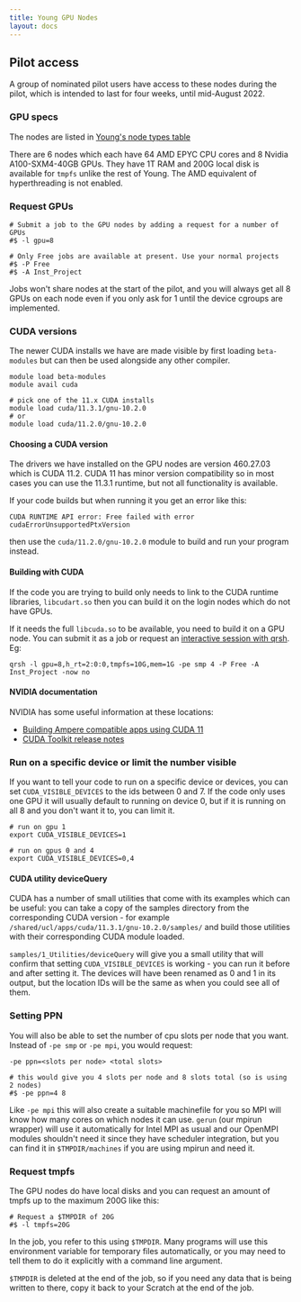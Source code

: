 ```yaml
---
title: Young GPU Nodes
layout: docs
---
```


## Pilot access

A group of nominated pilot users have access to these nodes during the pilot, which is 
intended to last for four weeks, until mid-August 2022.

### GPU specs

The nodes are listed in [Young's node types table](../Clusters/Young.md#node-types) 

There are 6 nodes which each have 64 AMD EPYC CPU cores and 8 Nvidia A100-SXM4-40GB GPUs.
They have 1T RAM and 200G local disk is available for `tmpfs` unlike the rest of Young. 
The AMD equivalent of hyperthreading is not enabled.

### Request GPUs

```
# Submit a job to the GPU nodes by adding a request for a number of GPUs
#$ -l gpu=8

# Only Free jobs are available at present. Use your normal projects
#$ -P Free
#$ -A Inst_Project
```

Jobs won't share nodes at the start of the pilot, and you will always get all 8 GPUs 
on each node even if you only ask for 1 until the device cgroups are implemented.

### CUDA versions

The newer CUDA installs we have are made visible by first loading `beta-modules`
but can then be used alongside any other compiler.

```
module load beta-modules
module avail cuda

# pick one of the 11.x CUDA installs
module load cuda/11.3.1/gnu-10.2.0
# or
module load cuda/11.2.0/gnu-10.2.0
```

#### Choosing a CUDA version

The drivers we have installed on the GPU nodes are version 460.27.03 which is CUDA 11.2.
CUDA 11 has minor version compatibility so in most cases you can use the 11.3.1 runtime,
but not all functionality is available.

If your code builds but when running it you get an error like this:

```
CUDA RUNTIME API error: Free failed with error cudaErrorUnsupportedPtxVersion 
```

then use the `cuda/11.2.0/gnu-10.2.0` module to build and run your program instead.

#### Building with CUDA

If the code you are trying to build only needs to link to the CUDA runtime libraries,
`libcudart.so` then you can build it on the login nodes which do not have GPUs.

If it needs the full `libcuda.so` to be available, you need to build it on a GPU node.
You can submit it as a job or request an [interactive session with qrsh](../Interactive_Jobs.md). 
Eg:

```
qrsh -l gpu=8,h_rt=2:0:0,tmpfs=10G,mem=1G -pe smp 4 -P Free -A Inst_Project -now no
```

#### NVIDIA documentation

NVIDIA has some useful information at these locations:

 * [Building Ampere compatible apps using CUDA 11](https://docs.nvidia.com/cuda/ampere-compatibility-guide/index.html#building-ampere-compatible-apps-using-cuda-11-0)
 * [CUDA Toolkit release notes](https://docs.nvidia.com/cuda/cuda-toolkit-release-notes/index.html)


### Run on a specific device or limit the number visible

If you want to tell your code to run on a specific device or devices, you can set 
`CUDA_VISIBLE_DEVICES` to the ids between 0 and 7. If the code only uses one GPU 
it will usually default to running on device 0, but if it is running on all 8 and 
you don't want it to, you can limit it.

```
# run on gpu 1
export CUDA_VISIBLE_DEVICES=1

# run on gpus 0 and 4
export CUDA_VISIBLE_DEVICES=0,4
```

#### CUDA utility deviceQuery

CUDA has a number of small utilities that come with its examples which can be useful: 
you can take a copy of the samples directory from the corresponding CUDA version - 
for example `/shared/ucl/apps/cuda/11.3.1/gnu-10.2.0/samples/` and build those utilities 
with their corresponding CUDA module loaded.

`samples/1_Utilities/deviceQuery` will give you a small utility that will confirm that 
setting `CUDA_VISIBLE_DEVICES` is working - you can run it before and after setting it. 
The devices will have been renamed as 0 and 1 in its output, but the location IDs will 
be the same as when you could see all of them.

### Setting PPN

You will also be able to set the number of cpu slots per node that you want. 
Instead of `-pe smp` or `-pe mpi`, you would request:

```
-pe ppn=<slots per node> <total slots>
```

```
# this would give you 4 slots per node and 8 slots total (so is using 2 nodes)
#$ -pe ppn=4 8
```

Like `-pe mpi` this will also create a suitable machinefile for you so MPI will know 
how many cores on which nodes it can use. `gerun` (our mpirun wrapper) will use it 
automatically for Intel MPI as usual and our OpenMPI modules shouldn't need it since they 
have scheduler integration, but you can find it in `$TMPDIR/machines` if you are using 
mpirun and need it.

### Request tmpfs

The GPU nodes do have local disks and you can request an amount of tmpfs up to the maximum 
200G like this:

```
# Request a $TMPDIR of 20G
#$ -l tmpfs=20G
```

In the job, you refer to this using `$TMPDIR`. Many programs will use this environment
variable for temporary files automatically, or you may need to tell them to do it
explicitly with a command line argument.

`$TMPDIR` is deleted at the end of the job, so if you need any data that is being written
to there, copy it back to your Scratch at the end of the job.


